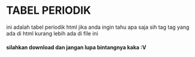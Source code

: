 # TABEL PERIODIK

ini adalah tabel periodik html jika anda ingin tahu apa saja sih tag tag yang ada di html kurang lebih ada di file ini 

#### silahkan download dan jangan lupa bintangnya kaka :V
